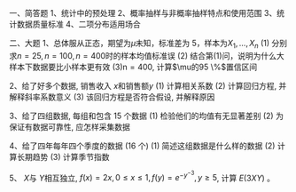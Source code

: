 一、简答题
 1、统计中的预处理
 2、概率抽样与非概率抽样特点和使用范围
 3、统计数据质量标准
 4、二项分布适用场合
 ​

 二、大题
 1、总体服从正态，期望为$\mu$未知，标准差为 5，样本为$X_1,...,X_n$
 (1) 分别求$n=25, n=100, n=400$时的样本均值标准误
 (2) 结合第(1)问，说明为什么大样本下数据要比小样本更有效
 (3)$\mathrm{n}=400$, 计算$\mu的95 \%$置信区间
 ​

 2、给了好多个数据, 销售收入  $x$和销售额$y$
 (1) 计算相关系数
 (2) 计算回归方程, 并解释斜率系数意义
 (3) 该回归方程是否符合假设, 并解释原因
 ​

 3、给了四组数据, 每组和包含 15 个数据
 (1) 检验他们的均值有无显著差别
 (2) 为保证有数据可靠性, 应怎样采集数据
 ​

 4、给了四年每年四个季度的数据 (16 个)
 (1) 简述这组数据是什么样的数据
 (2) 计算长期趋势
 (3) 计算季节指数
 ​

 5、 $X$与  $Y$相互独立, $f(x)=2 x, 0 \leq x \leq 1, f(y)=e^{-y^{-3}}, y \geq 5$, 计算 $E(3 X Y)$ 。
 